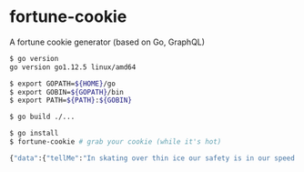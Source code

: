 # fortune-cookie

A fortune cookie generator (based on Go, GraphQL)

```bash
$ go version
go version go1.12.5 linux/amd64

$ export GOPATH=${HOME}/go
$ export GOBIN=${GOPATH}/bin
$ export PATH=${PATH}:${GOBIN}

$ go build ./...

$ go install
$ fortune-cookie # grab your cookie (while it's hot)

{"data":{"tellMe":"In skating over thin ice our safety is in our speed. Ralph Emerson"}} 

```